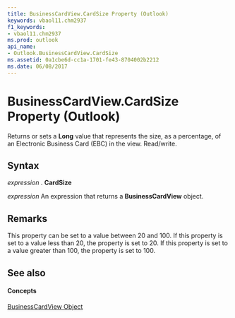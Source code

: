 ```yaml
---
title: BusinessCardView.CardSize Property (Outlook)
keywords: vbaol11.chm2937
f1_keywords:
- vbaol11.chm2937
ms.prod: outlook
api_name:
- Outlook.BusinessCardView.CardSize
ms.assetid: 0a1cbe6d-cc1a-1701-fe43-8704002b2212
ms.date: 06/08/2017
---
```



# BusinessCardView.CardSize Property (Outlook)

Returns or sets a  **Long** value that represents the size, as a percentage, of an Electronic Business Card (EBC) in the view. Read/write.


## Syntax

 _expression_ . **CardSize**

 _expression_ An expression that returns a **BusinessCardView** object.


## Remarks

This property can be set to a value between 20 and 100. If this property is set to a value less than 20, the property is set to 20. If this property is set to a value greater than 100, the property is set to 100.


## See also


#### Concepts


[BusinessCardView Object](businesscardview-object-outlook.md)


